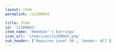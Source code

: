 ```yaml
---
layout: item
permalink: /11200043

title: Item
id: '11200043'
item_name: 'Hemokan''s Earrings'
icon_url: 'item/icon/11200043.png'
sub_header: ['Requires Level 30', 'Gender: All']
---
```

